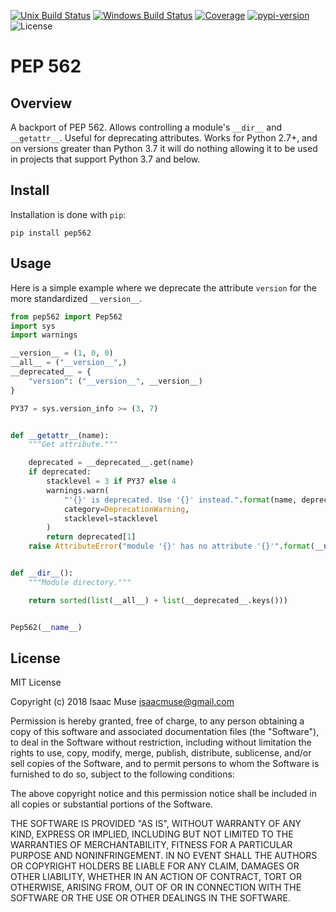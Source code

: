 [![Unix Build Status][travis-image]][travis-link]
[![Windows Build Status][appveyor-image]][appveyor-link]
[![Coverage][codecov-image]][codecov-link]
[![pypi-version][pypi-image]][pypi-link]
![License][license-image-mit]

# PEP 562

## Overview

A backport of PEP 562. Allows controlling a module's `__dir__` and `__getattr__`. Useful for deprecating attributes. Works for Python 2.7+, and on versions greater than Python 3.7 it will do nothing allowing it to be used in projects that support Python 3.7 and below.

## Install

Installation is done with `pip`:

```
pip install pep562
```

## Usage

Here is a simple example where we deprecate the attribute `version` for the more standardized `__version__`.

```py
from pep562 import Pep562
import sys
import warnings

__version__ = (1, 0, 0)
__all__ = ("__version__",)
__deprecated__ = {
    "version": ("__version__", __version__)
}

PY37 = sys.version_info >= (3, 7)


def __getattr__(name):
    """Get attribute."""

    deprecated = __deprecated__.get(name)
    if deprecated:
        stacklevel = 3 if PY37 else 4
        warnings.warn(
            "'{}' is deprecated. Use '{}' instead.".format(name, deprecated[0]),
            category=DeprecationWarning,
            stacklevel=stacklevel
        )
        return deprecated[1]
    raise AttributeError("module '{}' has no attribute '{}'".format(__name__, name))


def __dir__():
    """Module directory."""

    return sorted(list(__all__) + list(__deprecated__.keys()))


Pep562(__name__)
```

## License

MIT License

Copyright (c) 2018 Isaac Muse <isaacmuse@gmail.com>

Permission is hereby granted, free of charge, to any person obtaining a copy
of this software and associated documentation files (the "Software"), to deal
in the Software without restriction, including without limitation the rights
to use, copy, modify, merge, publish, distribute, sublicense, and/or sell
copies of the Software, and to permit persons to whom the Software is
furnished to do so, subject to the following conditions:

The above copyright notice and this permission notice shall be included in all
copies or substantial portions of the Software.

THE SOFTWARE IS PROVIDED "AS IS", WITHOUT WARRANTY OF ANY KIND, EXPRESS OR
IMPLIED, INCLUDING BUT NOT LIMITED TO THE WARRANTIES OF MERCHANTABILITY,
FITNESS FOR A PARTICULAR PURPOSE AND NONINFRINGEMENT. IN NO EVENT SHALL THE
AUTHORS OR COPYRIGHT HOLDERS BE LIABLE FOR ANY CLAIM, DAMAGES OR OTHER
LIABILITY, WHETHER IN AN ACTION OF CONTRACT, TORT OR OTHERWISE, ARISING FROM,
OUT OF OR IN CONNECTION WITH THE SOFTWARE OR THE USE OR OTHER DEALINGS IN THE
SOFTWARE.

[travis-image]: https://img.shields.io/travis/facelessuser/pep562/master.svg?label=Unix%20Build
[travis-link]: https://travis-ci.org/facelessuser/pep562
[appveyor-image]: https://img.shields.io/appveyor/ci/facelessuser/pep562/master.svg?label=Windows%20Build
[appveyor-link]: https://ci.appveyor.com/project/facelessuser/pep562
[license-image]: https://img.shields.io/badge/license-MIT-blue.svg
[codecov-image]: https://img.shields.io/codecov/c/github/facelessuser/pep562/master.svg
[codecov-link]: http://codecov.io/github/facelessuser/pep562?branch=master
[pypi-image]: https://img.shields.io/pypi/v/pep562.svg
[pypi-link]: https://pypi.python.org/pypi/pep562
[license-image-mit]: https://img.shields.io/badge/license-MIT-blue.svg
